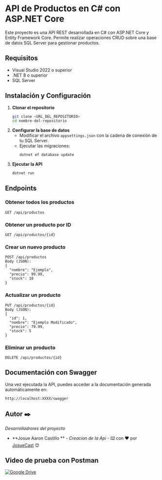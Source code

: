 # API de Productos en C# con ASP.NET Core

Este proyecto es una API REST desarrollada en C# con ASP.NET Core y Entity Framework Core. Permite realizar operaciones CRUD sobre una base de datos SQL Server para gestionar productos.

## Requisitos
- Visual Studio 2022 o superior
- .NET 8 o superior
- SQL Server

## Instalación y Configuración
1. **Clonar el repositorio**
   ```sh
   git clone <URL_DEL_REPOSITORIO>
   cd nombre-del-repositorio
   ```
2. **Configurar la base de datos**
   - Modificar el archivo `appsettings.json` con la cadena de conexión de tu SQL Server.
   - Ejecutar las migraciones:
     ```sh
     dotnet ef database update
     ```
3. **Ejecutar la API**
   ```sh
   dotnet run
   ```

## Endpoints
### Obtener todos los productos
```
GET /api/productos
```
### Obtener un producto por ID
```
GET /api/productos/{id}
```
### Crear un nuevo producto
```
POST /api/productos
Body (JSON):
{
  "nombre": "Ejemplo",
  "precio": 99.99,
  "stock": 10
}
```
### Actualizar un producto
```
PUT /api/productos/{id}
Body (JSON):
{
  "id": 1,
  "nombre": "Ejemplo Modificado",
  "precio": 79.99,
  "stock": 5
}
```
### Eliminar un producto
```
DELETE /api/productos/{id}
```

## Documentación con Swagger
Una vez ejecutada la API, puedes acceder a la documentación generada automáticamente en:
```
http://localhost:XXXX/swagger
```

## Autor ✒️

_Desarrolladrores del proyecto_

* **Josue Aaron Castillo ** - *Creacion de la Api* - ⌨️ con ❤️ por [JosueCast](https://github.com/JosueCast) 😊


## Video de prueba  con Postman
[![Google Drive](https://skillicons.dev/icons?i=gcp&perline=12)](https://drive.google.com/file/d/1vNjUwh6kjp2RQOpxkDOyf6uIm8Bf1Kb9/view?usp=sharing)



